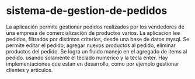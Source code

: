 # sistema-de-gestion-de-pedidos
La aplicación permite gestionar pedidos realizados por los vendedores de una empresa de comercialización de productos varios.
La aplicacion lee pedidos, filtrados por distintos criterios, desde una base de datos mysql. 
Se permite editar el pedido, agregar nuevos productos al pedido, eliminar productos del pedido.
Se logra un fluido manejo en el agregado de items al pedido. usando solamente el teclado numerico y la tecla enter.
Hay implementaciones que estan en desarrollo, como por ejemplo gestionar clientes y articulos.
